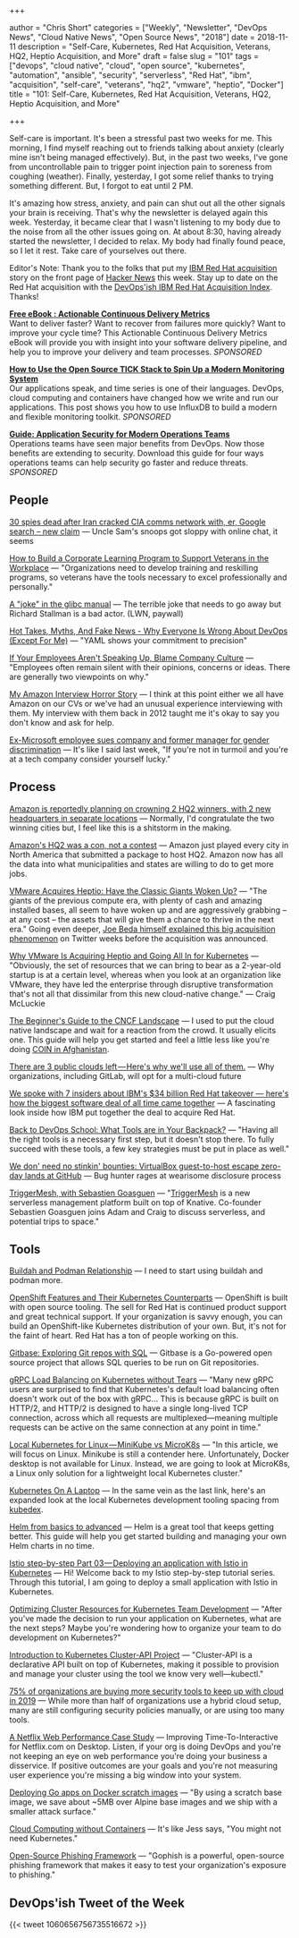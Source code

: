 +++

author = "Chris Short"
categories = ["Weekly", "Newsletter", "DevOps News", "Cloud Native News", "Open Source News", "2018"]
date = 2018-11-11
description = "Self-Care, Kubernetes, Red Hat Acquisition, Veterans, HQ2, Heptio Acquisition, and More"
draft = false
slug = "101"
tags = ["devops", "cloud native", "cloud", "open source", "kubernetes", "automation", "ansible", "security", "serverless", "Red Hat", "ibm", "acquisition", "self-care", "veterans", "hq2", "vmware", "heptio", "Docker"]
title = "101: Self-Care, Kubernetes, Red Hat Acquisition, Veterans, HQ2, Heptio Acquisition, and More"

+++

Self-care is important. It's been a stressful past two weeks for me. This morning, I find myself reaching out to friends talking about anxiety (clearly mine isn't being managed effectively). But, in the past two weeks, I've gone from uncontrollable pain to trigger point injection pain to soreness from coughing (weather). Finally, yesterday, I got some relief thanks to trying something different. But, I forgot to eat until 2 PM.

It's amazing how stress, anxiety, and pain can shut out all the other signals your brain is receiving. That's why the newsletter is delayed again this week. Yesterday, it became clear that I wasn't listening to my body due to the noise from all the other issues going on. At about 8:30, having already started the newsletter, I decided to relax. My body had finally found peace, so I let it rest. Take care of yourselves out there.

Editor's Note: Thank you to the folks that put my [IBM Red Hat acquisition](https://chrisshort.net/one-fish-two-fish-blue-fish-sporting-new-red-hat/) story on the front page of [Hacker News](https://news.ycombinator.com/item?id=18391098) this week. Stay up to date on the Red Hat acquisition with the [DevOps'ish IBM Red Hat Acquisition Index](/ibm-red-hat-acquisition-index/). Thanks!

[**Free eBook : Actionable Continuous Delivery Metrics**](https://www.gocd.org/ebook-cd-analytics.html)  
Want to deliver faster? Want to recover from failures more quickly? Want to improve your cycle time? This Actionable Continuous Delivery Metrics eBook will provide you with insight into your software delivery pipeline, and help you to improve your delivery and team processes. *SPONSORED*

[**How to Use the Open Source TICK Stack to Spin Up a Modern Monitoring System**](https://www.influxdata.com/blog/how-to-use-the-open-source-tick-stack-to-spin-up-a-modern-monitoring-system-for-your-application-and-infrastructure/?utm_campaign=devopsish&utm_medium=partner&utm_source=email&utm_content=&utm_term=)  
Our applications speak, and time series is one of their languages. DevOps, cloud computing and containers have changed how we write and run our applications. This post shows you how to use InfluxDB to build a modern and flexible monitoring toolkit. *SPONSORED*

[**Guide: Application Security for Modern Operations Teams**](https://info.signalsciences.com/application-security-modern-operations-teams?utm_medium=newsletter&utm_source=devopsish)  
Operations teams have seen major benefits from DevOps. Now those benefits are extending to security. Download this guide for four ways operations teams can help security go faster and reduce threats. *SPONSORED*


## People

[30 spies dead after Iran cracked CIA comms network with, er, Google search – new claim](https://www.theregister.co.uk/2018/11/02/iran_cracked_cia_google/) — Uncle Sam's snoops got sloppy with online chat, it seems

[How to Build a Corporate Learning Program to Support Veterans in the Workplace](https://www.nextgov.com/ideas/2018/11/how-build-corporate-learning-program-support-veterans-workplace/152675/) — "Organizations need to develop training and reskilling programs, so veterans have the tools necessary to excel professionally and personally."

[A "joke" in the glibc manual](https://lwn.net/SubscriberLink/770966/59c167cf87385449/) — The terrible joke that needs to go away but Richard Stallman is a bad actor. (LWN, paywall)

[Hot Takes, Myths, And Fake News - Why Everyone Is Wrong About DevOps (Except For Me)](https://dev.to/mattstratton/hot-takes-myths-and-fake-news---why-everyone-is-wrong-about-devops-except-for-me-265j) — "YAML shows your commitment to precision"

[If Your Employees Aren't Speaking Up, Blame Company Culture](https://hbr.org/2018/11/if-your-employees-arent-speaking-up-blame-company-culture) — "Employees often remain silent with their opinions, concerns or ideas. There are generally two viewpoints on why."

[My Amazon Interview Horror Story](https://www.igorkromin.net/index.php/2018/11/04/my-amazon-interview-horror-story/) — I think at this point either we all have Amazon on our CVs or we've had an unusual experience interviewing with them. My interview with them back in 2012 taught me it's okay to say you don't know and ask for help.

[Ex-Microsoft employee sues company and former manager for gender discrimination](https://www.geekwire.com/2018/ex-microsoft-employee-sues-company-former-manager-gender-discrimination/) — It's like I said last week, "If you're not in turmoil and you're at a tech company consider yourself lucky."

## Process

[Amazon is reportedly planning on crowning 2 HQ2 winners, with 2 new headquarters in separate locations](https://www.businessinsider.com/amazon-hq2-two-cities-separate-report-2018-11) — Normally, I'd congratulate the two winning cities but, I feel like this is a shitstorm in the making.

[Amazon's HQ2 was a con, not a contest](https://www.recode.net/2018/11/9/18077342/amazon-hq2-headquarters-jeff-bezos-dc-ny-virginia-long-island-kara-swisher-scott-galloway) — Amazon just played every city in North America that submitted a package to host HQ2. Amazon now has all the data into what municipalities and states are willing to do to get more jobs.

[VMware Acquires Heptio: Have the Classic Giants Woken Up?](https://www.cloudbees.com/blog/vmware-acquires-heptio-have-classic-giants-woken) — "The giants of the previous compute era, with plenty of cash and amazing installed bases, all seem to have woken up and are aggressively grabbing – at any cost – the assets that will give them a chance to thrive in the next era." Going even deeper, [Joe Beda himself explained this big acquisition phenomenon](https://twitter.com/alicegoldfuss/status/1056980938272399360) on Twitter weeks before the acquisition was announced.

[Why VMware Is Acquiring Heptio and Going All In for Kubernetes](http://www.eweek.com/cloud/why-vmware-is-acquiring-heptio-and-going-all-in-for-kubernetes) — "Obviously, the set of resources that we can bring to bear as a 2-year-old startup is at a certain level, whereas when you look at an organization like VMware, they have led the enterprise through disruptive transformation that's not all that dissimilar from this new cloud-native change." — Craig McLuckie

[The Beginner's Guide to the CNCF Landscape](https://www.cncf.io/blog/2018/11/05/34097/) — I used to put the cloud native landscape and wait for a reaction from the crowd. It usually elicits one. This guide will help you get started and feel a little less like you're doing [COIN in Afghanistan](https://www.theguardian.com/news/datablog/2010/apr/29/mcchrystal-afghanistan-powerpoint-slide).

[There are 3 public clouds left — Here's why we'll use all of them.](https://medium.com/gitlab-magazine/there-are-3-public-clouds-left-and-well-use-all-of-them-214858d793e9) — Why organizations, including GitLab, will opt for a multi-cloud future

[We spoke with 7 insiders about IBM's $34 billion Red Hat takeover — here's how the biggest software deal of all time came together](https://www.businessinsider.com/how-ibm-and-red-hat-deal-came-together-2018-10) — A fascinating look inside how IBM put together the deal to acquire Red Hat.

[Back to DevOps School: What Tools are in Your Backpack?](https://devops.com/back-to-devops-school-what-tools-are-in-your-backpack/) — "Having all the right tools is a necessary first step, but it doesn't stop there. To fully succeed with these tools, a few key strategies must be put in place as well."

[We don' need no stinkin' bounties: VirtualBox guest-to-host escape zero-day lands at GitHub](https://www.theregister.co.uk/2018/11/07/virtualbox_0day_github/) — Bug hunter rages at wearisome disclosure process

[TriggerMesh, with Sebastien Goasguen](https://kubernetespodcast.com/episode/028-triggermesh/) — "[TriggerMesh](https://triggermesh.com/) is a new serverless management platform built on top of Knative. Co-founder Sebastien Goasguen joins Adam and Craig to discuss serverless, and potential trips to space."

## Tools

[Buildah and Podman Relationship](https://podman.io/blogs/2018/10/31/podman-buildah-relationship.html) — I need to start using buildah and podman more.

[OpenShift Features and Their Kubernetes Counterparts](https://elastisys.com/2018/11/06/openshift-features-kubernetes-counterparts/) — OpenShift is built with open source tooling. The sell for Red Hat is continued product support and great technical support. If your organization is savvy enough, you can build an OpenShift-like Kubernetes distribution of your own. But, it's not for the faint of heart. Red Hat has a ton of people working on this.

[Gitbase: Exploring Git repos with SQL](https://opensource.com/article/18/11/gitbase) — Gitbase is a Go-powered open source project that allows SQL queries to be run on Git repositories.

[gRPC Load Balancing on Kubernetes without Tears](https://kubernetes.io/blog/2018/11/07/grpc-load-balancing-on-kubernetes-without-tears/) — "Many new gRPC users are surprised to find that Kubernetes's default load balancing often doesn't work out of the box with gRPC... This is because gRPC is built on HTTP/2, and HTTP/2 is designed to have a single long-lived TCP connection, across which all requests are multiplexed—meaning multiple requests can be active on the same connection at any point in time."

[Local Kubernetes for Linux — MiniKube vs MicroK8s](https://medium.com/containers-101/local-kubernetes-for-linux-minikube-vs-microk8s-1b2acad068d3) — "In this article, we will focus on Linux. Minikube is still a contender here. Unfortunately, Docker desktop is not available for Linux. Instead, we are going to look at MicroK8s, a Linux only solution for a lightweight local Kubernetes cluster."

[Kubernetes On A Laptop](https://kubedex.com/local-kubernetes/) — In the same vein as the last link, here's an expanded look at the local Kubernetes development tooling spacing from [kubedex](https://kubedex.com/).

[Helm from basics to advanced](https://banzaicloud.com/blog/creating-helm-charts/) — Helm is a great tool that keeps getting better. This guide will help you get started building and managing your own Helm charts in no time.

[Istio step-by-step Part 03 — Deploying an application with Istio in Kubernetes](https://medium.com/@nethminiromina/istio-step-by-step-part-03-deploying-an-application-with-istio-in-kubernetes-d2b1de64fb6b) — Hi! Welcome back to my Istio step-by-step tutorial series. Through this tutorial, I am going to deploy a small application with Istio in Kubernetes.

[Optimizing Cluster Resources for Kubernetes Team Development](https://www.weave.works/blog/optimizing-cluster-resources-for-kubernetes-team-development) — "After you've made the decision to run your application on Kubernetes, what are the next steps? Maybe you're wondering how to organize your team to do development on Kubernetes?"

[Introduction to Kubernetes Cluster-API Project](https://www.loodse.com/blog/2018-11-08-cluster-api-introduction/) — "Cluster-API is a declarative API built on top of Kubernetes, making it possible to provision and manage your cluster using the tool we know very well—kubectl."

[75% of organizations are buying more security tools to keep up with cloud in 2019](https://www.techrepublic.com/article/75-of-organizations-are-buying-more-security-tools-to-keep-up-with-cloud-in-2019/) — While more than half of organizations use a hybrid cloud setup, many are still configuring security policies manually, or are using too many tools.

[A Netflix Web Performance Case Study](https://medium.com/dev-channel/a-netflix-web-performance-case-study-c0bcde26a9d9) — Improving Time-To-Interactive for Netflix.com on Desktop. Listen, if your org is doing DevOps and you're not keeping an eye on web performance you're doing your business a disservice. If positive outcomes are your goals and you're not measuring user experience you're missing a big window into your system.

[Deploying Go apps on Docker scratch images](https://weberc2.bitbucket.io/posts/golang-docker-scratch-app.html) — "By using a scratch base image, we save about ~5MB over Alpine base images and we ship with a smaller attack surface."

[Cloud Computing without Containers](https://blog.cloudflare.com/cloud-computing-without-containers/) — It's like Jess says, "You might not need Kubernetes."

[Open-Source Phishing Framework](https://getgophish.com/) — "Gophish is a powerful, open-source phishing framework that makes it easy to test your organization's exposure to phishing."

## DevOps'ish Tweet of the Week

{{< tweet 1060656756735516672 >}}
